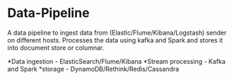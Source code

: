 # Data-Pipeline
A data pipeline to ingest data from (Elastic/Flume/Kibana/Logstash) sender on different hosts. Processes the data using kafka and Spark and stores it into document store or columnar.

*Data ingestion - ElasticSearch/Flume/Kibana
*Stream processing - Kafka and Spark
*storage - DynamoDB/Rethink/Redis/Cassandra
